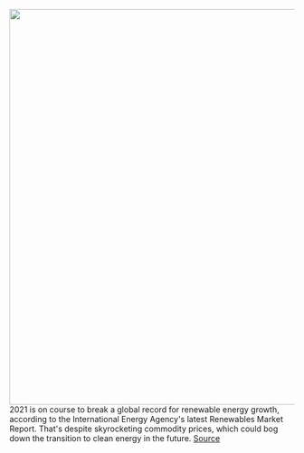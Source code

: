 <img src='https://cdn.vox-cdn.com/thumbor/6GYK1_0e7XYsxtjCBK1ZIO3hnzc=/0x0:5464x3070/1200x800/filters:focal(2295x1098:3169x1972)/cdn.vox-cdn.com/uploads/chorus_image/image/70215387/1235228776.0.jpg' width='700px' /><br/>
2021 is on course to break a global record for renewable energy growth, according to the International Energy Agency's latest Renewables Market Report. That's despite skyrocketing commodity prices, which could bog down the transition to clean energy in the future.
<a href='https://www.theverge.com/2021/12/1/22811869/renewable-energy-electricity-record-growth-2021-supply-chain-problems'> Source <a/>